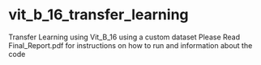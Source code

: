 # vit_b_16_transfer_learning
Transfer Learning using Vit_B_16 using a custom dataset
Please Read Final_Report.pdf for instructions on how to run and information about the code
